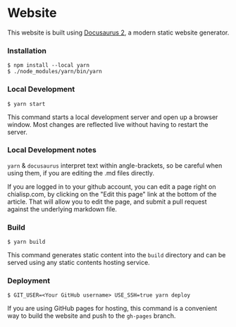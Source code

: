 # Website

This website is built using [Docusaurus 2](https://v2.docusaurus.io/), a modern static website generator.

### Installation

```
$ npm install --local yarn
$ ./node_modules/yarn/bin/yarn
```

### Local Development

```
$ yarn start
```

This command starts a local development server and open up a browser window. Most changes are reflected live without having to restart the server.

### Local Development notes

`yarn` & `docusaurus` interpret text within angle-brackets, so be careful when using them, if you are editing the .md files directly.

If you are logged in to your github account, you can edit a page right on chialisp.com, by clicking on the "Edit this page" link at the bottom of the article. That will allow you to edit the page, and submit a pull request against the underlying markdown file.

### Build

```
$ yarn build
```

This command generates static content into the `build` directory and can be served using any static contents hosting service.

### Deployment

```
$ GIT_USER=<Your GitHub username> USE_SSH=true yarn deploy
```

If you are using GitHub pages for hosting, this command is a convenient way to build the website and push to the `gh-pages` branch.
